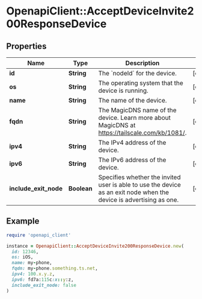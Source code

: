 # OpenapiClient::AcceptDeviceInvite200ResponseDevice

## Properties

| Name | Type | Description | Notes |
| ---- | ---- | ----------- | ----- |
| **id** | **String** | The &#x60;nodeId&#x60; for the device.  | [optional] |
| **os** | **String** | The operating system that the device is running.  | [optional] |
| **name** | **String** | The name of the device.  | [optional] |
| **fqdn** | **String** | The MagicDNS name of the device. Learn more about MagicDNS at https://tailscale.com/kb/1081/.  | [optional] |
| **ipv4** | **String** | The IPv4 address of the device.  | [optional] |
| **ipv6** | **String** | The IPv6 address of the device.  | [optional] |
| **include_exit_node** | **Boolean** | Specifies whether the invited user is able to use the device as an exit node when the device is advertising as one.  | [optional] |

## Example

```ruby
require 'openapi_client'

instance = OpenapiClient::AcceptDeviceInvite200ResponseDevice.new(
  id: 12346,
  os: iOS,
  name: my-phone,
  fqdn: my-phone.something.ts.net,
  ipv4: 100.x.y.z,
  ipv6: fd7a:115c:x::y:z,
  include_exit_node: false
)
```

